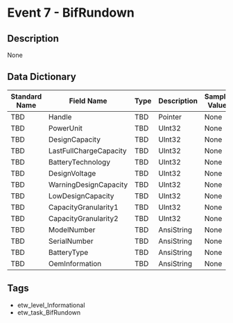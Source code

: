 # Event 7 - BifRundown

## Description
None

## Data Dictionary
|Standard Name|Field Name|Type|Description|Sample Value|
|---|---|---|---|---|
|TBD|Handle|TBD|Pointer|None|None|
|TBD|PowerUnit|TBD|UInt32|None|None|
|TBD|DesignCapacity|TBD|UInt32|None|None|
|TBD|LastFullChargeCapacity|TBD|UInt32|None|None|
|TBD|BatteryTechnology|TBD|UInt32|None|None|
|TBD|DesignVoltage|TBD|UInt32|None|None|
|TBD|WarningDesignCapacity|TBD|UInt32|None|None|
|TBD|LowDesignCapacity|TBD|UInt32|None|None|
|TBD|CapacityGranularity1|TBD|UInt32|None|None|
|TBD|CapacityGranularity2|TBD|UInt32|None|None|
|TBD|ModelNumber|TBD|AnsiString|None|None|
|TBD|SerialNumber|TBD|AnsiString|None|None|
|TBD|BatteryType|TBD|AnsiString|None|None|
|TBD|OemInformation|TBD|AnsiString|None|None|

## Tags
* etw_level_Informational
* etw_task_BifRundown